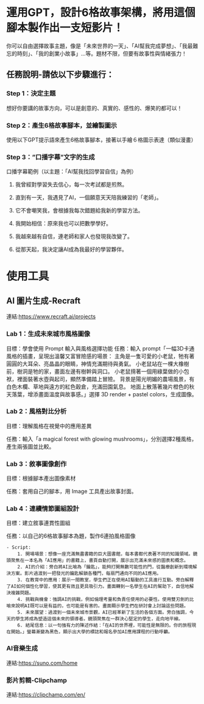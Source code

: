 # 運用GPT，設計6格故事架構，將用這個腳本製作出一支短影片！

你可以自由選擇故事主題，像是「未來世界的一天」、「AI幫我完成夢想」、「我最難忘的時刻」、「我的創業小故事」…等。題材不限，但要有故事性與情緒張力！


## 任務說明-請依以下步驟進行：

### Step 1：決定主題

想好你要講的故事方向，可以是創意的、真實的、感性的、爆笑的都可以！

### Step 2：產生6格故事腳本，並繪製圖示

使用以下GPT提示語來產生6格故事腳本，接著以手繪６格圖示表達（類似漫畫）

### Step 3：”口播字幕”文字的生成

口播字幕範例（以主題：「AI幫我找回學習自信」為例）

1. 我曾經對學習失去信心，每一次考試都是煎熬。

2. 直到有一天，我遇見了AI，一個願意天天陪我練習的「老師」。

3. 它不會嘲笑我，會根據我每次錯題給我新的學習方法。

4. 我開始相信：原來我也可以把數學學好。

5. 我越來越有自信，連老師和家人也發現我改變了。

6. 從那天起，我決定讓AI成為我最好的學習夥伴。

# 使用工具
## AI 圖片生成-Recraft
連結:https://www.recraft.ai/projects

### Lab 1：生成未來城市風格圖像
目標：學會使用 Prompt 輸入與風格選擇功能
任務：輸入 prompt「一幅3D卡通風格的插畫，呈現出溫馨又富冒險感的場景： 主角是一隻可愛的小老鼠，牠有著圓圓的大耳朵、亮晶晶的眼睛，神情充滿期待與勇氣。 小老鼠站在一棵大橡樹前，樹洞是牠的家，畫面左邊有樹幹與洞口。 小老鼠揹著一個用綠葉做的小包袱，裡面裝著水壺與起司，顯然準備踏上冒險。 背景是陽光明媚的農場風景，有白色木欄、草地與遠方的紅色穀倉，充滿田園氣息。 地面上散落著幾片橙色的秋天落葉，增添畫面溫度與故事感。」選擇 3D render + pastel colors，生成圖像。

### Lab 2：風格對比分析
目標：理解風格在視覺中的應用差異

任務：輸入「a magical forest with glowing mushrooms」，分別選擇2種風格，產生兩張圖並比較。

### Lab 3：敘事圖像創作
目標：根據腳本產出圖像素材

任務：套用自己的腳本，用 Image 工具產出故事封面。

### Lab 4：連續情節圖組設計

目標：建立敘事連貫性圖組

任務：以自己的6格故事腳本為題，製作6連拍風格圖像
   
    - Script:
        1. 開場場景：想像一座充滿無盡書籍的巨大圖書館，每本書都代表著不同的知識領域。鏡頭聚焦在一本名為「AI應用」的書籍上，書頁自動打開，展示出充滿未來感的圖表和概念。
        2. AI的介紹：旁白將AI比喻為「鑰匙」，能夠打開無數可能性的門，從醫療創新到環境解決方案。影片過渡到一把發光的鑰匙解鎖各種門，每扇門通向不同的AI應用。
        3. 在教育中的應用：展示一間教室，學生們正在使用AI驅動的工具進行互動。旁白解釋了AI如何個性化學習，使其更有效且更具吸引力。畫面轉到一名學生在AI的幫助下，自信地解決複雜問題。
        4. 挑戰與機會：強調AI的挑戰，例如倫理考量和負責任使用的必要性。使用雙刃劍的比喻來說明AI既可以是有益的，也可能是有害的。畫面顯示學生們在研討會上討論這些問題。
        5. 未來展望：過渡到一個未來城市景觀，AI已經革新了生活的各個方面。旁白強調，今天的學生將成為塑造這個未來的領導者。鏡頭聚焦在一群決心堅定的學生，走向地平線。
        6. 結尾信息：以一句強有力的陳述作結：「在AI的世界裡，可能性是無限的。你的旅程現在開始。」螢幕漸變為黑色，顯示出大學的標誌和報名參加AI應用課程的行動呼籲。

### AI音樂生成
連結:https://suno.com/home

### 影片剪輯-Clipchamp
連結:https://clipchamp.com/en/
